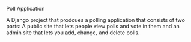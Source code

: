 Poll Application

   A Django project that prodcues a polling application that consists of two parts: A public site that lets people view polls and vote in them and an admin site that lets you add, change, and delete polls.
